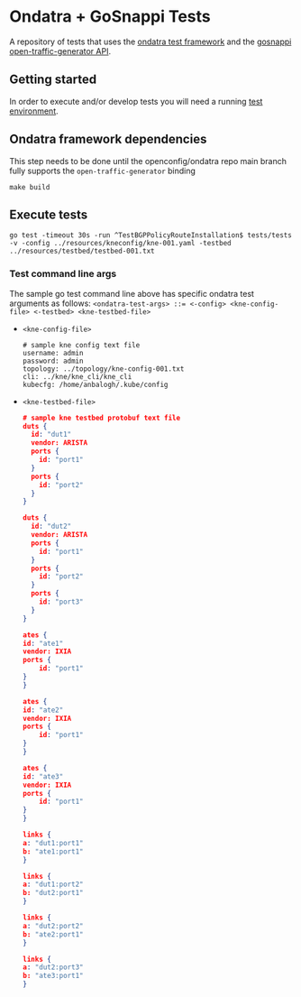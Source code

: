 # Ondatra + GoSnappi Tests
A repository of tests that uses the [ondatra test framework](https://github.com/openconfig/ondatra) 
and the [gosnappi open-traffic-generator API](https://github.com/open-traffic-generator).

## Getting started
In order to execute and/or develop tests you will need a running 
[test environment](./TESTENV.md).

## Ondatra framework dependencies
This step needs to be done until the openconfig/ondatra repo main branch 
fully supports the `open-traffic-generator` binding 
```
make build
```

## Execute tests
```
go test -timeout 30s -run ^TestBGPPolicyRouteInstallation$ tests/tests -v -config ../resources/kneconfig/kne-001.yaml -testbed ../resources/testbed/testbed-001.txt
```

### Test command line args
The sample go test command line above has specific ondatra test arguments as follows:
`<ondatra-test-args> ::= <-config> <kne-config-file> <-testbed> <kne-testbed-file>`
- `<kne-config-file>`
    ```
    # sample kne config text file
    username: admin
    password: admin
    topology: ../topology/kne-config-001.txt
    cli: ../kne/kne_cli/kne_cli
    kubecfg: /home/anbalogh/.kube/config
    ```
- `<kne-testbed-file>`
    ```json
    # sample kne testbed protobuf text file
    duts {
      id: "dut1"
      vendor: ARISTA
      ports {
        id: "port1"    
      }
      ports {
        id: "port2"    
      }
    }

    duts {
      id: "dut2"
      vendor: ARISTA
      ports {
        id: "port1"    
      }
      ports {
        id: "port2"    
      }
      ports {
        id: "port3"    
      }
    }

    ates {
    id: "ate1"
    vendor: IXIA
    ports {
        id: "port1"    
    }
    }

    ates {
    id: "ate2"
    vendor: IXIA
    ports {
        id: "port1"    
    }
    }

    ates {
    id: "ate3"
    vendor: IXIA
    ports {
        id: "port1"    
    }
    } 

    links {
    a: "dut1:port1"
    b: "ate1:port1"
    }

    links {
    a: "dut1:port2"
    b: "dut2:port1"
    }

    links {
    a: "dut2:port2"
    b: "ate2:port1"
    }

    links {
    a: "dut2:port3"
    b: "ate3:port1"
    }
    ```
